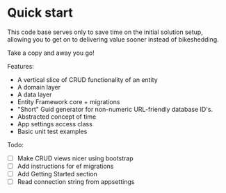 # Quick start

This code base serves only to save time on the initial solution setup, allowing you to get on to delivering value sooner instead of bikeshedding.

Take a copy and away you go!

Features:
- A vertical slice of CRUD functionality of an entity
- A domain layer
- A data layer
- Entity Framework core + migrations
- "Short" Guid generator for non-numeric URL-friendly database ID's.
- Abstracted concept of time
- App settings access class
- Basic unit test examples

Todo:

- [ ] Make CRUD views nicer using bootstrap
- [ ] Add instructions for ef migrations
- [ ] Add Getting Started section
- [ ] Read connection string from appsettings